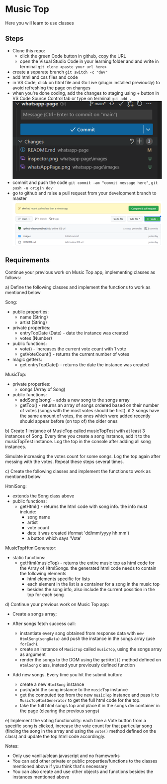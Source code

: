# Music Top

Here you will learn to use classes

## Steps

- Clone this repo:
    - click the green Code button in github, copy the URL
    - open the Visual Studio Code in your learning folder and and write in terminal `git clone <paste_your_url_here>`
- create a separate branch `git switch -c "dev"`
- add html and css files and code
- in VS Code, click on html file and Go Live (plugin installed previously) to avoid refreshing the page on changes
- when you're done coding, add the changes to staging using + button in VS Code Source Control tab or type on terminal `git add .`
![VS Code staging](images/stage.png) 
- commit and push the code `git commit -am "commit message here"`, `git push -u origin dev`
- go to github and raise a pull request from your development branch to master
![Open PR](images/pullRequest.png) 

## Requirements

Continue your previous work on Music Top app, implementing classes as follows:

a) Define the following classes and implement the functions to work as mentioned below

Song:
  - public properties: 
    - name (String)
    - artist (String)
  - private properties:
    - entryTopDate (Date) - date the instance was created
    - votes (Number)
  - public functions:
    - vote() - increases the current vote count with 1 vote
    - getVoteCount() - returns the current number of votes
  - magic getters:
    - get entryTopDate() - returns the date the instance was created

MusicTop:
  - private properties:
    - songs (Array of Song)
  - public functions:
    - addSong(song) - adds a new song to the songs array
    - getTop() - returns an array of songs ordered based on their number of votes (songs with the most votes should be first). 
    if 2 songs have the same amount of votes, the ones which were added recently should appear before (on top of) the older ones

b) Create 1 instance of MusicTop called musicTopTest with at least 3 instances of Song. Every time you create a song instance, add it to the musicTopTest instance. Log the top in the console after adding all song instances. 

Simulate increasing the votes count for some songs. Log the top again after messing with the votes. Repeat these steps several times.

c) Create the following classes and implement the functions to work as mentioned below

HtmlSong:
  - extends the Song class above
  - public functions:
    - getHtml() - returns the html code with song info. the info must include:
      - song name
      - artist
      - vote count
      - date it was created (format 'dd/mm/yyyy hh:mm')
      - a button which says 'Vote'

MusicTopHtmlGenerator:
  - static functions:
    - getHtml(musicTop) - returns the entire music top as html code for the Array of HtmlSongs. the generated html code needs to contain the following elements
      - html elements specific for lists
      - each element in the list is a container for a song in the music top
      - besides the song info, also include the current possition in the top for each song

d) Continue your previous work on Music Top app:

- Create a songs array;
- After songs fetch success call:
    - instantiate every song obtained from response data with `new HtmlSong(songData)` and push the instance in the songs array (use `forEach`).
    - create an instance of `MusicTop` called `musicTop`, using the songs array as argument
    - render the songs to the DOM using the `getHtml()` method defined on `HtmlSong` class, instead your previously defined function 

- Add new songs. Every time you hit the submit button:
  - create a new `HtmlSong` instance
  - push/add the song instance to the `musicTop` instance
  - get the computed top from the new `musicTop` instance and pass it to `MusicTopHtmlGenerator` to get the full html code for the top.
  - take the full html songs top and place it in the songs div container in the page (clearing the previous songs)

e) Implement the voting functionality: each time a Vote button from a specific song is clicked, increase the vote count for that particular song (finding the song in the array and using the `vote()` method defined on the class) and update the top html code accordingly.

Notes:
- Only use vanilla/clean javascript and no frameworks
- You can add other private or public properties/functions to the classes mentioned above if you think that's necessary
- You can also create and use other objects and functions besides the instances mentioned above
